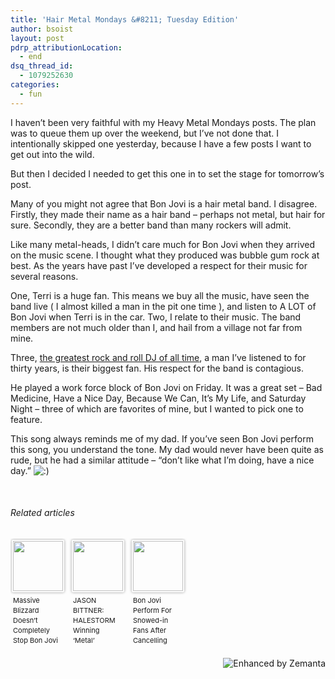 ```yaml
---
title: 'Hair Metal Mondays &#8211; Tuesday Edition'
author: bsoist
layout: post
pdrp_attributionLocation:
  - end
dsq_thread_id:
  - 1079252630
categories:
  - fun
---
```

I haven’t been very faithful with my Heavy Metal Mondays posts. The plan was to queue them up over the weekend, but I’ve not done that. I intentionally skipped one yesterday, because I have a few posts I want to get out into the wild.

But then I decided I needed to get this one in to set the stage for tomorrow’s post.

Many of you might not agree that Bon Jovi is a hair metal band. I disagree. Firstly, they made their name as a hair band &#8211; perhaps not metal, but hair for sure. Secondly, they are a better band than many rockers will admit.

Like many metal-heads, I didn’t care much for Bon Jovi when they arrived on the music scene. I thought what they produced was bubble gum rock at best. As the years have past I’ve developed a respect for their music for several reasons.

One, Terri is a huge fan. This means we buy all the music, have seen the band live ( I almost killed a man in the pit one time ), and listen to A LOT of Bon Jovi when Terri is in the car. Two, I relate to their music. The band members are not much older than I, and hail from a village not far from mine.

Three, [the greatest rock and roll DJ of all time][1], a man I’ve listened to for thirty years, is their biggest fan. His respect for the band is contagious.

He played a work force block of Bon Jovi on Friday. It was a great set &#8211; Bad Medicine, Have a Nice Day, Because We Can, It’s My Life, and Saturday Night &#8211; three of which are favorites of mine, but I wanted to pick one to feature.

This song always reminds me of my dad. If you’ve seen Bon Jovi perform this song, you understand the tone. My dad would never have been quite as rude, but he had a similar attitude &#8211; “don’t like what I’m doing, have a nice day.” <img src='http://archive.whsjr.soistmann.com/oped/wp-includes/images/smilies/icon_smile.gif' alt=':)' class='wp-smiley' /> 



&nbsp;

<h6 class="zemanta-related-title" style="font-size: 1em;">
  Related articles
</h6>

<ul class="zemanta-article-ul zemanta-article-ul-image" style="margin: 0; padding: 0; overflow: hidden;">
  <li class="zemanta-article-ul-li-image zemanta-article-ul-li" style="padding: 0; background: none; list-style: none; display: block; float: left; vertical-align: top; text-align: left; width: 84px; font-size: 11px; margin: 2px 10px 10px 2px;">
    <a style="box-shadow: 0px 0px 4px #999; padding: 2px; display: block; border-radius: 2px; text-decoration: none;" href="http://mix1041.cbslocal.com/2013/02/10/massive-blizzard-doesnt-completely-stop-bon-jovi/" target="_blank"><img style="padding: 0; margin: 0; border: 0; display: block; width: 80px; max-width: 100%;" alt="" src="http://i.zemanta.com/144429759_80_80.jpg" /></a><a style="display: block; overflow: hidden; text-decoration: none; line-height: 12pt; height: 80px; padding: 5px 2px 0 2px;" href="http://mix1041.cbslocal.com/2013/02/10/massive-blizzard-doesnt-completely-stop-bon-jovi/" target="_blank">Massive Blizzard Doesn&#8217;t Completely Stop Bon Jovi</a>
  </li>
  <li class="zemanta-article-ul-li-image zemanta-article-ul-li" style="padding: 0; background: none; list-style: none; display: block; float: left; vertical-align: top; text-align: left; width: 84px; font-size: 11px; margin: 2px 10px 10px 2px;">
    <a style="box-shadow: 0px 0px 4px #999; padding: 2px; display: block; border-radius: 2px; text-decoration: none;" href="http://www.blabbermouth.net/news.aspx?mode=Article&newsitemID=186111" target="_blank"><img style="padding: 0; margin: 0; border: 0; display: block; width: 80px; max-width: 100%;" alt="" src="http://i.zemanta.com/144653829_80_80.jpg" /></a><a style="display: block; overflow: hidden; text-decoration: none; line-height: 12pt; height: 80px; padding: 5px 2px 0 2px;" href="http://www.blabbermouth.net/news.aspx?mode=Article&newsitemID=186111" target="_blank">JASON BITTNER: HALESTORM Winning &#8216;Metal&#8217; GRAMMY Is Worse Than METALLICA Losing To JETHRO TULL</a>
  </li>
  <li class="zemanta-article-ul-li-image zemanta-article-ul-li" style="padding: 0; background: none; list-style: none; display: block; float: left; vertical-align: top; text-align: left; width: 84px; font-size: 11px; margin: 2px 10px 10px 2px;">
    <a style="box-shadow: 0px 0px 4px #999; padding: 2px; display: block; border-radius: 2px; text-decoration: none;" href="http://www.contactmusic.com/news/bon-jovi-perform-for-snowed-in-fans-after-cancelling-tour-kick-off_3494858" target="_blank"><img style="padding: 0; margin: 0; border: 0; display: block; width: 80px; max-width: 100%;" alt="" src="http://i.zemanta.com/144506715_80_80.jpg" /></a><a style="display: block; overflow: hidden; text-decoration: none; line-height: 12pt; height: 80px; padding: 5px 2px 0 2px;" href="http://www.contactmusic.com/news/bon-jovi-perform-for-snowed-in-fans-after-cancelling-tour-kick-off_3494858" target="_blank">Bon Jovi Perform For Snowed-in Fans After Cancelling Tour Kick-off</a>
  </li>
</ul>

<div class="zemanta-pixie" style="margin-top: 10px; height: 15px;">
  <a class="zemanta-pixie-a" title="Enhanced by Zemanta" href="http://www.zemanta.com/?px"><img class="zemanta-pixie-img" style="border: none; float: right;" alt="Enhanced by Zemanta" src="http://img.zemanta.com/zemified_h.png?x-id=49e79fbe-f018-40c0-b960-7e3d2dd05eca" /></a>
</div>

 [1]: http://en.wikipedia.org/wiki/Pierre_Robert
